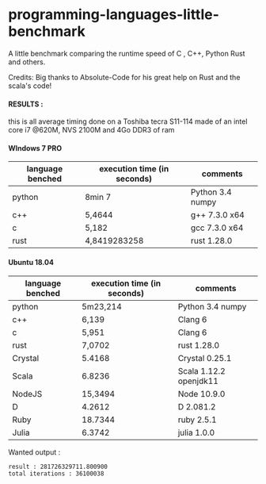 # programming-languages-little-benchmark
A little benchmark comparing the runtime speed of C , C++, Python Rust  and others.

Credits:
Big thanks to Absolute-Code for his great help on Rust and the scala's code! 

#### RESULTS : 

this is all average timing done
on a Toshiba tecra S11-114
made of an intel core i7 @620M, NVS 2100M and 4Go DDR3 of ram


#### WIndows 7 PRO
language benched       | execution time  (in seconds)  | comments         
-----------------------|-------------------------------|------------------
python                 |      8min 7                   | Python 3.4 numpy 
c++                    |      5,4644                   | g++ 7.3.0 x64    
c                      |      5,182                    | gcc 7.3.0 x64    
rust                   |      4,8419283258             | rust 1.28.0      

#### Ubuntu 18.04
| language benched        | execution time  (in seconds)   | comments               |
| ------------------------|--------------------------------|------------------------|
|  python                 |      5m23,214                  |    Python 3.4 numpy    |
|  c++                    |      6,139                     |    Clang 6             |
|  c                      |      5,951                     |    Clang 6             |
|  rust	                  |      7,0702                    |    rust 1.28.0         |
|  Crystal                |      5.4168                    |    Crystal 0.25.1      |
|  Scala                  |      6.8236                  |    Scala 1.12.2  openjdk11       |
|  NodeJS                 |      15,3494                 |    Node 10.9.0                   |
|  D                       |      4.2612                  |    D 2.081.2                      |
|  Ruby                    |     18.7344                  |    ruby 2.5.1                     |
|  Julia                   |      6.3742                  |    julia 1.0.0                    |

Wanted output : 
```
result : 281726329711.800900
total iterations : 36100038
```
